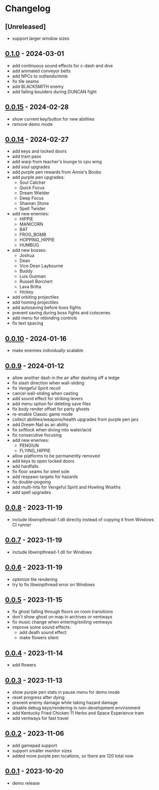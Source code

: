 # Changelog

## [Unreleased]

- support larger window sizes

## [0.1.0] - 2024-03-01

- add continuous sound effects for c-dash and dive
- add animated conveyor belts
- add NPCs to outlands/mmb
- fix tile seams
- add BLACKSMITH enemy
- add falling boulders during DUNCAN fight

## [0.0.15] - 2024-02-28

- show current key/button for new abilities
- remove demo mode

## [0.0.14] - 2024-02-27

- add keys and locked doors
- add tram pass
- add warp from teacher's lounge to cpu wing
- add soul upgrades
- add purple pen rewards from Annie's Boobs
- add purple pen upgrades:
  - Soul Catcher
  - Quick Focus
  - Dream Wielder
  - Deep Focus
  - Shaman Stone
  - Spell Twister
- add new enemies:
  - HIPPIE
  - MANICORN
  - BAT
  - FROG_BOMB
  - HOPPING_HIPPIE
  - HUMBUG
- add new bosses:
  - Joshua
  - Dean
  - Vice Dean Laybourne
  - Buddy
  - Luis Guzman
  - Russell Borchert
  - Lava Britta
  - Hickey
- add orbiting projectiles
- add homing projectiles
- add autosaving before boss fights
- prevent saving during boss fights and cutscenes
- add menu for rebinding controls
- fix text spacing

## [0.0.10] - 2024-01-16

- make enemies individually scalable

## [0.0.9] - 2024-01-12

- allow another dash in the air after dashing off a ledge
- fix slash direction when wall-sliding
- fix Vengeful Spirit recoil
- cancel wall-sliding when casting
- add sound effect for striking levers
- add menu option for deleting save files
- fix body render offset for party ghosts
- re-enable Classic game mode
- collect abilities/weapons/health upgrades from purple pen jars
- add Dream Nail as an ability
- fix softlock when diving into water/acid
- fix consecutive focusing
- add new enemies:
  - PENGIUN
  - FLYING_HIPPIE
- allow platforms to be permanently removed
- add keys to open locked doors
- add hardfalls
- fix floor seams for steel sole
- add respawn targets for hazards
- fix double-pogoing
- add multi-hits for Vengeful Spirit and Howling Wraiths
- add spell upgrades

## [0.0.8] - 2023-11-19

- include libwinpthread-1.dll directly instead of copying it from Windows CI runner

## [0.0.7] - 2023-11-19

- include libwinpthread-1.dll for Windows

## [0.0.6] - 2023-11-19

- optimize tile rendering
- try to fix libwinpthread error on Windows

## [0.0.5] - 2023-11-15

- fix ghost falling through floors on room transitions
- don't show ghost on map in archives or ventways
- fix music change when entering/exiting ventways
- improve some sound effects:
  - add death sound effect
  - make flowers silent

## [0.0.4] - 2023-11-14

- add flowers

## [0.0.3] - 2023-11-13

- show purple pen stats in pause menu for demo mode
- reset progress after dying
- prevent enemy damage while taking hazard damage
- disable debug keys/rendering in non-development environment
- add Kentucky Fried Chicken 11 Herbs and Space Experience tram
- add ventways for fast travel

## [0.0.2] - 2023-11-06

- add gamepad support
- support smaller monitor sizes
- added more purple pen locations, so there are 120 total now

## [0.0.1] - 2023-10-20

- demo release

[0.1.0]: https://github.com/mega-dean/hallowdale/compare/v0.0.15...v0.1.0
[0.0.15]: https://github.com/mega-dean/hallowdale/compare/v0.0.14...v0.0.15
[0.0.14]: https://github.com/mega-dean/hallowdale/compare/v0.0.10...v0.0.14
[0.0.10]: https://github.com/mega-dean/hallowdale/compare/v0.0.9...v0.0.10
[0.0.9]: https://github.com/mega-dean/hallowdale/compare/v0.0.8...v0.0.9
[0.0.8]: https://github.com/mega-dean/hallowdale/compare/v0.0.7...v0.0.8
[0.0.7]: https://github.com/mega-dean/hallowdale/compare/v0.0.6...v0.0.7
[0.0.6]: https://github.com/mega-dean/hallowdale/compare/v0.0.5...v0.0.6
[0.0.5]: https://github.com/mega-dean/hallowdale/compare/v0.0.4...v0.0.5
[0.0.4]: https://github.com/mega-dean/hallowdale/compare/v0.0.3...v0.0.4
[0.0.3]: https://github.com/mega-dean/hallowdale/compare/v0.0.2...v0.0.3
[0.0.2]: https://github.com/mega-dean/hallowdale/compare/v0.0.1...v0.0.2
[0.0.1]: https://github.com/mega-dean/hallowdale/releases/tag/v0.0.1
